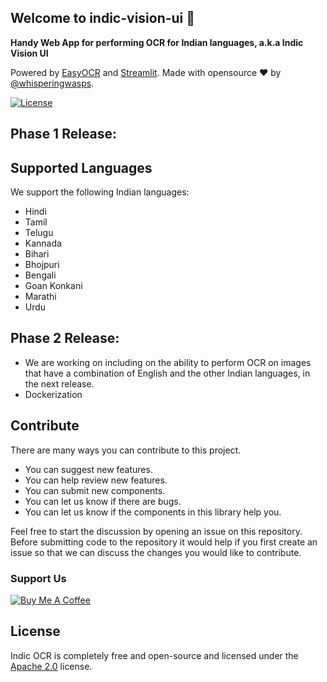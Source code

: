 ## Welcome to indic-vision-ui :wave:

**Handy Web App for performing OCR for Indian languages, a.k.a Indic Vision UI**

Powered by [EasyOCR](https://github.com/JaidedAI/EasyOCR) and [Streamlit](https://github.com/streamlit/streamlit).
Made with opensource ❤️ by [@whisperingwasps](https://github.com/whisperingwasps).

[![License](https://img.shields.io/badge/License-Apache%202.0-yellowgreen.svg)](https://opensource.org/licenses/Apache-2.0)

## Phase 1 Release:

## Supported Languages
We support the following Indian languages:
* Hindi
* Tamil
* Telugu
* Kannada
* Bihari
* Bhojpuri
* Bengali
* Goan Konkani
* Marathi
* Urdu

## Phase 2 Release:
* We are working on including on the ability to perform OCR on images that have a  combination of English and the other Indian languages, in the next release.
* Dockerization


## Contribute

There are many ways you can contribute to this project.

- You can suggest new features.
- You can help review new features.
- You can submit new components.
- You can let us know if there are bugs.
- You can let us know if the components in this library help you.

Feel free to start the discussion by opening an issue on this repository.
Before submitting code to the repository it would help if you first create
an issue so that we can discuss the changes you would like
to contribute.

### Support Us


[![Buy Me A Coffee](https://cdn.buymeacoffee.com/buttons/v2/default-yellow.png)](https://www.buymeacoffee.com/whisperingwasps)

## License

Indic OCR is completely free and open-source and licensed under the [Apache 2.0](https://www.apache.org/licenses/LICENSE-2.0) license.